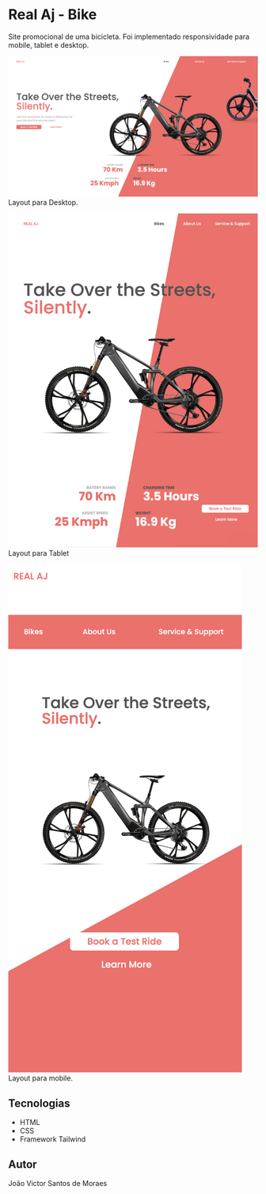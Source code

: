 # Real Aj - Bike 

Site promocional de uma bicicleta. Foi implementado responsividade para mobile, tablet e desktop.

![](./img/desktop.png)
Layout para Desktop.

![](./img/tablet.png)
Layout para Tablet

![](./img/mobile.png)
Layout para mobile.

## Tecnologias
* HTML
* CSS
* Framework Tailwind

## Autor
João Victor Santos de Moraes